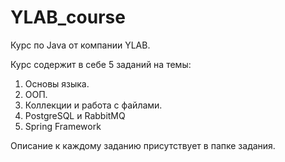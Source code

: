 # YLAB_course
Курс по Java от компании YLAB.

Курс содержит в себе 5 заданий на темы:

1. Основы языка.
2. ООП.
3. Коллекции и работа с файлами.
4. PostgreSQL и RabbitMQ
5. Spring Framework

Описание к каждому заданию присутствует в папке задания.
